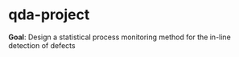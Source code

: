 # qda-project

**Goal**: Design a statistical process monitoring method for the in-line detection of defects
